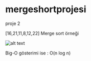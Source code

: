 # mergeshortprojesi
proje 2

[16,21,11,8,12,22] Merge sort örneği

![alt text](<WhatsApp Görsel 2024-07-25 saat 18.01.05_170c7188.jpg>)


Big-O gösterimi ise : O(n log n)

